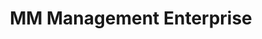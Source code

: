 ---
title: "MM Management Enterprise"
url: /kailahun/mm-management-enterprise/
shop: convenience
---